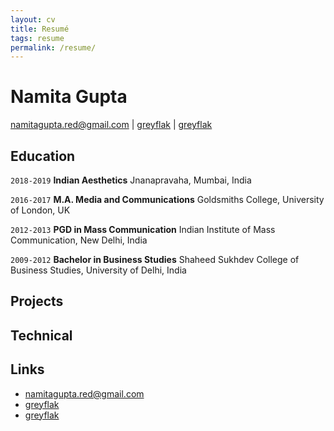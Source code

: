 ```yaml
---
layout: cv
title: Resumé
tags: resume
permalink: /resume/
---
```

# Namita Gupta

<div id="webaddress">
<a href="mailto:namitagupta.red@gmail.com">namitagupta.red@gmail.com</a>
|
<i class="fa fa-twitter"></i> <a href="http://twitter.com/greyflak">greyflak</a>
|
<i class="fa fa-medium"></i> <a href="https://greyflak.medium.com/">greyflak</a>

</div>


## Education

`2018-2019` __Indian Aesthetics__ Jnanapravaha, Mumbai, India

`2016-2017` __M.A. Media and Communications__ Goldsmiths College, University of London, UK

`2012-2013`
   __PGD in Mass Communication__
     Indian Institute of Mass Communication, New Delhi, India

`2009-2012`
    __Bachelor in Business Studies__
    Shaheed Sukhdev College of Business Studies, University of Delhi, India


## Projects





## Technical




## Links




* <i class="fa fa-envelope"></i> <a href="mailto:namitagupta.red@gmail.com">namitagupta.red@gmail.com</a><br/>
*  <i class="fa fa-medium"></i> <a href="http://medium.com/greyflak">greyflak</a><br/>
* <i class="fa fa-twitter"></i> <a href="http://twitter.com/greyflak">greyflak</a><br />

<!-- ### Footer

Last updated: May 2013 -->
